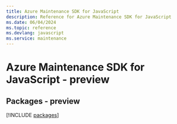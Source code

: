 ```yaml
---
title: Azure Maintenance SDK for JavaScript
description: Reference for Azure Maintenance SDK for JavaScript
ms.date: 06/04/2024
ms.topic: reference
ms.devlang: javascript
ms.service: maintenance
---
```

# Azure Maintenance SDK for JavaScript - preview
## Packages - preview
[!INCLUDE [packages](maintenance-index.md)]
